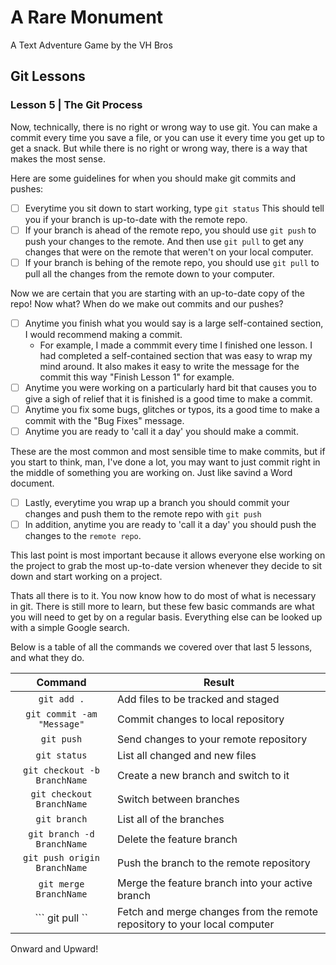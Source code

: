 # A Rare Monument

A Text Adventure Game by the VH Bros

## Git Lessons

### Lesson 5 | The Git Process

Now, technically, there is no right or wrong way to use git. You can make a commit every time you save a file, or you can use it every time you get up to get a snack. But while there is no right or wrong way, there is a way that makes the most sense.

Here are some guidelines for when you should make git commits and pushes:

- [ ] Everytime you sit down to start working, type ``` git status ``` This should tell you if your branch is up-to-date with the remote repo.
- [ ] If your branch is ahead of the remote repo, you should use ``` git push ``` to push your changes to the remote. And then use ``` git pull ``` to get any changes that were on the remote that weren't on your local computer.
- [ ] If your branch is behing of the remote repo, you should use ``` git pull ``` to pull all the changes from the remote down to your computer.

Now we are certain that you are starting with an up-to-date copy of the repo! Now what? When do we make out commits and our pushes?

- [ ] Anytime you finish what you would say is a large self-contained section, I would recommend making a commit.
  - For example, I made a commmit every time I finished one lesson. I had completed a self-contained section that was easy to wrap my mind around. It also makes it easy to write the message for the commit this way "Finish Lesson 1" for example.
- [ ] Anytime you were working on a particularly hard bit that causes you to give a sigh of relief that it is finished is a good time to make a commit.
- [ ] Anytime you fix some bugs, glitches or typos, its a good time to make a commit with the "Bug Fixes" message.
- [ ] Anytime you are ready to 'call it a day' you should make a commit.

These are the most common and most sensible time to make commits, but if you start to think, man, I've done a lot, you may want to just commit right in the middle of something you are working on. Just like savind a Word document.

- [ ] Lastly, everytime you wrap up a branch you should commit your changes and push them to the remote repo with ``` git push ```
- [ ] In addition, anytime you are ready to 'call it a day' you should push the changes to the ``` remote repo ```.

This last point is most important because it allows everyone else working on the project to grab the most up-to-date version whenever they decide to sit down and start working on a project.

Thats all there is to it. You now know how to do most of what is necessary in git. There is still more to learn, but these few basic commands are what you will need to get by on a regular basis. Everything else can be looked up with a simple Google search.

Below is a table of all the commands we covered over that last 5 lessons, and what they do.

| Command                            | Result                                           |
| :--------------------------------: | ------                                           |
| ``` git add . ```                  | Add files to be tracked and staged               |
| ``` git commit -am "Message" ```   | Commit changes to local repository               |
| ``` git push ```                   | Send changes to your remote repository           |
| ``` git status ```                 | List all changed and new files                   |
| ``` git checkout -b BranchName ``` | Create a new branch and switch to it             |
| ``` git checkout BranchName ```    | Switch between branches                          |
| ``` git branch ```                 | List all of the branches                         |
| ``` git branch -d BranchName ```   | Delete the feature branch                        |
| ``` git push origin BranchName ``` | Push the branch to the remote repository         |
| ``` git merge BranchName ```       | Merge the feature branch into your active branch |
| ``` git pull ``                    | Fetch and merge changes from the remote repository to your local computer |

Onward and Upward!